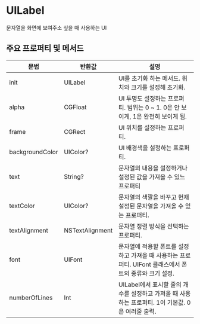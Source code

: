 # UILabel

문자열을 화면에 보여주소 싶을 때 사용하는 UI

## 주요 프로퍼티 및 메서드

|문법|반환값|설명|
|---|---|---|
|init|UILabel| UI를 초기화 하는 메서드. 위치와 크기를 설정해 초기화.|
|alpha|CGFloat| UI 투명도 설정하는 프로퍼티. 범위는 0 ~ 1. 0은 안 보이게, 1은 완전히 보이게 됨.|
|frame|CGRect| UI 위치를 설정하는 프로퍼티.|
|backgroundColor|UIColor?| UI 배경색을 설정하는 프로퍼티.|
|text|String?| 문자열의 내용을 설정하거나 설정된 값을 가져올 수 있느 프로퍼티|
|textColor|UIColor?| 문자열의 색깔을 바꾸고 현재 설정된 문자열을 가져올 수 있는 프로퍼티.|
|textAlignment|NSTextAlignment| 문자열 정렬 방식을 선택하는 프로퍼티.|
|font|UIFont| 문자열에 적용할 폰트를 설정하고 가져올 때 사용하는 프로퍼티. UIFont 클래스에서 폰트의 종류와 크기 설정.|
|numberOfLines|Int| UILabel에서 표시할 줄의 개수를 설정하고 가져올 때 사용하는 프로퍼티. 1이 기본값. 0은 여러줄 출력.|


